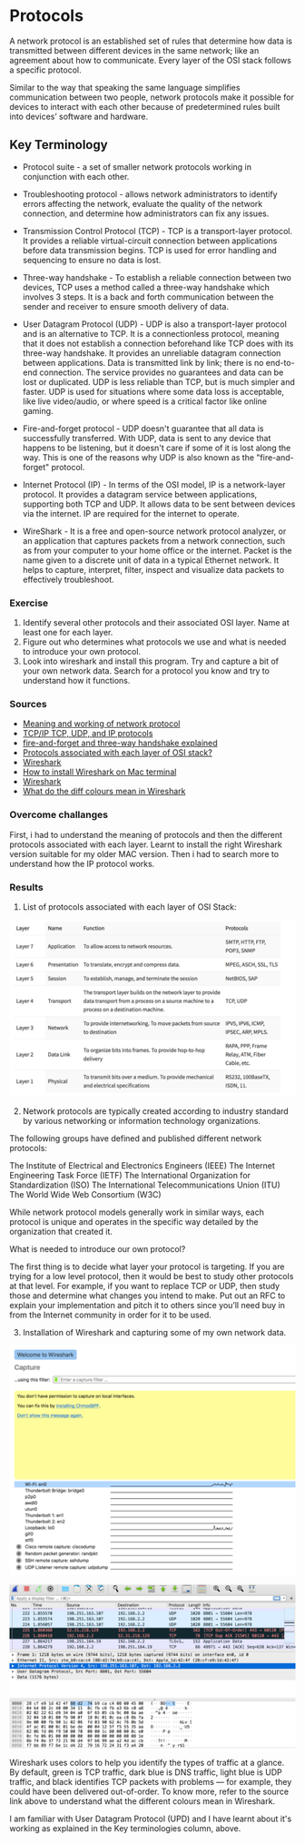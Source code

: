 # Protocols
A network protocol is an established set of rules that determine how data is transmitted between different devices in the same network; like an agreement about how to communicate. Every layer of the OSI stack follows a specific protocol. 

Similar to the way that speaking the same language simplifies communication between two people, network protocols make it possible for devices to interact with each other because of predetermined rules built into devices’ software and hardware.  

## Key Terminology
- Protocol suite - a set of smaller network protocols working in conjunction with each other.

- Troubleshooting protocol - allows network administrators to identify errors affecting the network, evaluate the quality of the network connection, and determine how administrators can fix any issues.

- Transmission Control Protocol (TCP) - TCP is a transport-layer protocol. It provides a reliable virtual-circuit connection between applications before data transmission begins. TCP is used for error handling and sequencing to ensure no data is lost.

- Three-way handshake - To establish a reliable connection between two devices, TCP uses a method called a three-way handshake which involves 3 steps. It is a back and forth communication between the sender and receiver to ensure smooth delivery of data. 

- User Datagram Protocol (UDP) - UDP is also a transport-layer protocol and is an alternative to TCP. It is a connectionless protocol, meaning that it does not establish a connection beforehand like TCP does with its three-way handshake. It provides an unreliable datagram connection between applications. Data is transmitted link by link; there is no end-to-end connection. The service provides no guarantees and data can be lost or duplicated. UDP is less reliable than TCP, but is much simpler and faster. UDP is used for situations where some data loss is acceptable, like live video/audio, or where speed is a critical factor like online gaming.

-  Fire-and-forget protocol - UDP doesn't guarantee that all data is successfully transferred. With UDP, data is sent to any device that happens to be listening, but it doesn't care if some of it is lost along the way. This is one of the reasons why UDP is also known as the "fire-and-forget" protocol.

- Internet Protocol (IP) - In terms of the OSI model, IP is a network-layer protocol. It provides a datagram service between applications, supporting both TCP and UDP. It allows data to be sent between devices via the internet. IP are required for the internet to operate. 

- WireShark - It is a free and open-source network protocol analyzer, or an application that captures packets from a network connection, such as from your computer to your home office or the internet. Packet is the name given to a discrete unit of data in a typical Ethernet network. It helps to capture, interpret, filter, inspect and visualize data packets to effectively troubleshoot.

### Exercise
1. Identify several other protocols and their associated OSI layer. Name at least one for each layer.
2. Figure out who determines what protocols we use and what is needed to introduce your own protocol.
3. Look into wireshark and install this program. Try and capture a bit of your own network data. Search for a protocol you know and try to understand how it functions.


### Sources
- [Meaning and working of network protocol](https://www.comptia.org/content/guides/what-is-a-network-protocol)
- [TCP/IP TCP, UDP, and IP protocols](https://www.ibm.com/docs/en/zos/2.2.0?topic=internets-tcpip-tcp-udp-ip-protocols)
- [fire-and-forget and three-way handshake explained](https://www.freecodecamp.org/news/tcp-vs-udp/)
- [Protocols associated with each layer of OSI stack?](https://www.guru99.com/layers-of-osi-model.html)
- [Wireshark](https://www.comptia.org/content/articles/what-is-wireshark-and-how-to-use-it)
- [How to install Wireshark on Mac terminal](https://www.geeksforgeeks.org/how-to-install-wireshark-on-macos/#:~:text=Step%201%3A%20Visit%20the%20official,your%20system%20and%20run%20it.)
- [Wireshark](https://www.comptia.org/content/articles/what-is-wireshark-and-how-to-use-it)
- [What do the diff colours mean in Wireshark](https://www.quora.com/What-do-the-different-colours-mean-in-the-Wireshark-log)

### Overcome challanges
First, i had to understand the meaning of protocols and then the different protocols associated with each layer. 
Learnt to install the right Wireshark version suitable for my older MAC version. Then i had to search more to understand how the IP protocol works. 

### Results

1. List of protocols associated with each layer of OSI Stack:

![NNTW-03Protocols](../00_includes/NTW/NTW-03/i1.png)

2. Network protocols are typically created according to industry standard by various networking or information technology organizations.

The following groups have defined and published different network protocols:

The Institute of Electrical and Electronics Engineers (IEEE)
The Internet Engineering Task Force (IETF)
The International Organization for Standardization (ISO)
The International Telecommunications Union (ITU)
The World Wide Web Consortium (W3C)

While network protocol models generally work in similar ways, each protocol is unique and operates in the specific way detailed by the organization that created it.

What is needed to introduce our own protocol?

The first thing is to decide what layer your protocol is targeting. If you are trying for a low level protocol, then it would be best to study other protocols at that level. For example, if you want to replace TCP or UDP, then study those and determine what changes you intend to make. Put out an RFC to explain your implementation and pitch it to others since you’ll need buy in from the Internet community in order for it to be used.

3. Installation of Wireshark and capturing some of my own network data. 

![NTW-03Protocols](../00_includes/NTW/NTW-03/i2.png)

![NTW-03Protocols](../00_includes/NTW/NTW-03/i3.png)

Wireshark uses colors to help you identify the types of traffic at a glance. By default, green is TCP traffic, dark blue is DNS traffic, light blue is UDP traffic, and black identifies TCP packets with problems — for example, they could have been delivered out-of-order. To know more, refer to the source link above to understand what the different colours mean in Wireshark.

I am familiar with User Datagram Protocol (UPD) and I have learnt about it's working as explained in the Key terminologies column, above.








